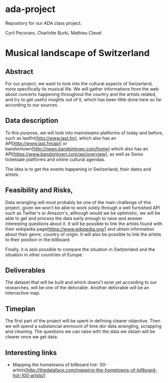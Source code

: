 # ada-project
Repository for our ADA class project.

Cyril Pecoraro, Charlotte Burki, Mathieu Clavel

# Musical landscape of Switzerland

## Abstract
For our project, we want to look into the cultural aspects of Swizerland, more specifically its musical life. We will gather informations from the web about concerts happening throughout the country and the artists related, and try to get useful insights out of it, which has been little done here so far according to our sources.

## Data description 
To this purpose, we will look into mainsteams platforms of today and before, such as lastfm[http://www.last.fm], which also has an API[http://www.last.fm/api] or bandsintown[http://news.bandsintown.com/home] which also has an API[https://www.bandsintown.com/api/overview], as well as Swiss ticketsale platforms and online cultural agendas.

The idea is to get the events happening in Switzerland, their dates and artists.

## Feasibility and Risks, 
Data wrangling will most probably be one of the main challenge of this project, given we won't be able to work solely through a well furnished API such as Twitter's or Amazon's, although would we be optimistic, we will be able to get and process the data early enough to raise and answer interesting questions about it.
It will be possible to link the artists found with their wikipedia page[https://www.wikipedia.org/] and obtain information about their genre, country of origin.
It will also be possible to link the artists to their position in the billboard.

Finally, it is aslo possible to compare the situation in Switzerland and the situation in other countries of Europe.

## Deliverables
The dataset that will be built and which doens't exist yet according to our researches, will be one of the delivrable.
Another delivrable will be an interractive map.

## Timeplan
The first part of the project will be spent in defining clearer objective. Then we will spend a substancial ammount of time dor data wrangling, scrapping and cleaning. The questions we can raise with the data we obtain will be clearer once we get data.

## Interesting links
- Mapping the hometowns of billboard hot- 00-artists[http://thedataface.com/mapping-the-hometowns-of-billboard-hot-100-artsts/]
